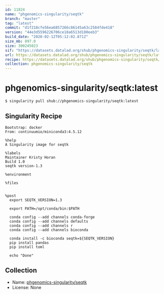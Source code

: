 ```yaml
---
id: 11824
name: "phgenomics-singularity/seqtk"
branch: "master"
tag: "latest"
commit: "d1f218cfe56ea6857266c86145a63c2584fde418"
version: "44e3d5596226706ce18a6513d180eeb3"
build_date: "2020-02-12T05:12:02.871Z"
size_mb: 897.0
size: 300245023
sif: "https://datasets.datalad.org/shub/phgenomics-singularity/seqtk/latest/2020-02-12-d1f218cf-44e3d559/44e3d5596226706ce18a6513d180eeb3.sif"
url: https://datasets.datalad.org/shub/phgenomics-singularity/seqtk/latest/2020-02-12-d1f218cf-44e3d559/
recipe: https://datasets.datalad.org/shub/phgenomics-singularity/seqtk/latest/2020-02-12-d1f218cf-44e3d559/Singularity
collection: phgenomics-singularity/seqtk
---
```


# phgenomics-singularity/seqtk:latest

```bash
$ singularity pull shub://phgenomics-singularity/seqtk:latest
```

## Singularity Recipe

```singularity
Bootstrap: docker
From: continuumio/miniconda3:4.5.12

%help
A Singularity image for seqtk

%labels
Maintainer Kristy Horan
Build 1.0
seqtk version-1.3

%environment

%files


%post
  export SEQTK_VERSION=1.3
  
  export PATH=/opt/conda/bin:$PATH

  conda config --add channels conda-forge
  conda config --add channels defaults
  conda config --add channels r
  conda config --add channels bioconda

  conda install -c bioconda seqtk=${SEQTK_VERSION}
  pip install pandas
  pip install toml
  
  echo "Done"
```

## Collection

 - Name: [phgenomics-singularity/seqtk](https://github.com/phgenomics-singularity/seqtk)
 - License: None

